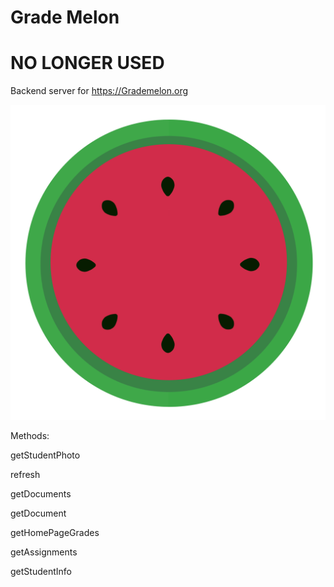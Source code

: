 # Grade Melon
# NO LONGER USED

Backend server for https://Grademelon.org

![static-site](public/logo.png)

Methods:

getStudentPhoto

refresh

getDocuments

getDocument

getHomePageGrades

getAssignments

getStudentInfo
